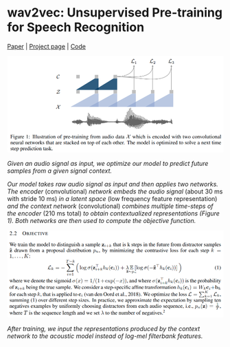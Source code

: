 # wav2vec: Unsupervised Pre-training for Speech Recognition

[Paper](https://arxiv.org/abs/1904.05862) | [Project page](https://ai.meta.com/blog/wav2vec-unsupervised-speech-recognition-without-supervision/) | [Code](https://github.com/facebookresearch/fairseq/tree/main/examples/wav2vec/unsupervised)

![wav2vec architecture](images/wav2vec-architecture.png)

_Given an audio signal as input, we optimize our model to predict future samples from a given
signal context._

_Our model takes raw audio signal as input and then applies two networks. The encoder_ (convolutional) _network embeds
the audio signal_ (about 30 ms with stride 10 ms) _in a latent space_ (low frequency feature representation) _and the
context network_ (convolutional) _combines multiple time-steps of the encoder_ (210 ms total) _to obtain contextualized 
representations (Figure 1). Both networks are then used to compute the objective function._

![wav2vec objective](images/wav2vec-objective.png)

_After training, we input the representations produced by the context network to the acoustic model
instead of log-mel filterbank features._
